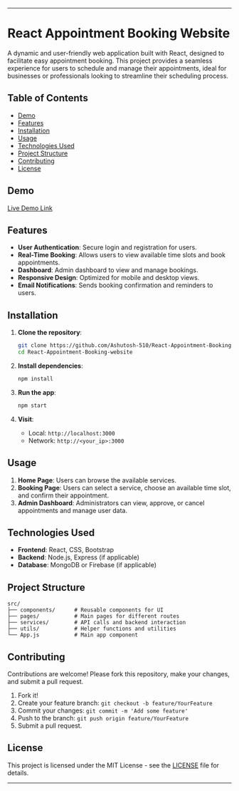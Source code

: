 

---

# React Appointment Booking Website

A dynamic and user-friendly web application built with React, designed to facilitate easy appointment booking. This project provides a seamless experience for users to schedule and manage their appointments, ideal for businesses or professionals looking to streamline their scheduling process.

## Table of Contents

- [Demo](#demo)
- [Features](#features)
- [Installation](#installation)
- [Usage](#usage)
- [Technologies Used](#technologies-used)
- [Project Structure](#project-structure)
- [Contributing](#contributing)
- [License](#license)

## Demo

[Live Demo Link](react-appointment-booking-website.vercel.app)  


## Features

- **User Authentication**: Secure login and registration for users.
- **Real-Time Booking**: Allows users to view available time slots and book appointments.
- **Dashboard**: Admin dashboard to view and manage bookings.
- **Responsive Design**: Optimized for mobile and desktop views.
- **Email Notifications**: Sends booking confirmation and reminders to users.

## Installation

1. **Clone the repository**:
   ```bash
   git clone https://github.com/Ashutosh-510/React-Appointment-Booking-website.git
   cd React-Appointment-Booking-website
   ```

2. **Install dependencies**:
   ```bash
   npm install
   ```

3. **Run the app**:
   ```bash
   npm start
   ```

4. **Visit**:
   - Local: `http://localhost:3000`
   - Network: `http://<your_ip>:3000`

## Usage

1. **Home Page**: Users can browse the available services.
2. **Booking Page**: Users can select a service, choose an available time slot, and confirm their appointment.
3. **Admin Dashboard**: Administrators can view, approve, or cancel appointments and manage user data.

## Technologies Used

- **Frontend**: React, CSS, Bootstrap
- **Backend**: Node.js, Express (if applicable)
- **Database**: MongoDB or Firebase (if applicable)

## Project Structure

```plaintext
src/
├── components/      # Reusable components for UI
├── pages/           # Main pages for different routes
├── services/        # API calls and backend interaction
├── utils/           # Helper functions and utilities
└── App.js           # Main app component
```

## Contributing

Contributions are welcome! Please fork this repository, make your changes, and submit a pull request.

1. Fork it!
2. Create your feature branch: `git checkout -b feature/YourFeature`
3. Commit your changes: `git commit -m 'Add some feature'`
4. Push to the branch: `git push origin feature/YourFeature`
5. Submit a pull request.

## License

This project is licensed under the MIT License - see the [LICENSE](LICENSE) file for details.

---


